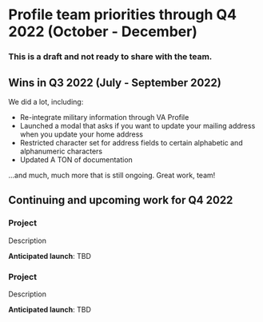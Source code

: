 # Profile team priorities through Q4 2022 (October - December)

### This is a draft and not ready to share with the team.

## Wins in Q3 2022 (July - September 2022)

We did a lot, including:

- Re-integrate military information through VA Profile
- Launched a modal that asks if you want to update your mailing address when you update your home address
- Restricted character set for address fields to certain alphabetic and alphanumeric characters
- Updated A TON of documentation

...and much, much more that is still ongoing. Great work, team!

## Continuing and upcoming work for Q4 2022 

### Project

Description

**Anticipated launch**: TBD

### Project

Description

**Anticipated launch**: TBD
